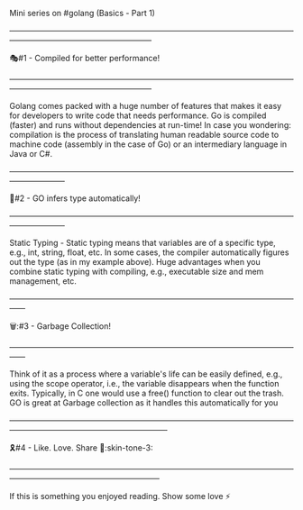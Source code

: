 Mini series on #golang (Basics - Part 1)

——————————————————————————————————————————————————————

:performing_arts:#1 - Compiled for better performance!

——————————————————————————————————————————————————————

Golang comes packed with a huge number of features that makes it easy for developers to write code that needs performance.
Go is compiled (faster) and runs without dependencies at run-time!
In case you wondering: compilation is the process of translating human readable source code to machine code (assembly in the case of Go) or an intermediary language in Java or C#.

———————————————————————————————————————————

:parrot:#2 - GO infers type automatically!

———————————————————————————————————————————

Static Typing - Static typing means that variables are of a specific type, e.g., int, string, float, etc. In some cases, the compiler automatically figures out the type (as in my example above). Huge advantages when you combine static typing with compiling, e.g., executable size and mem management, etc.

——————————————————————————————————————

🗑️:#3 - Garbage Collection!

——————————————————————————————————————

Think of it as a process where a variable's life can be easily defined, e.g., using the scope operator, i.e., the variable disappears when the function exits. Typically, in C one would use a free() function to clear out the trash. GO is great at Garbage collection as it handles this automatically for you

———————————————————————————————————————————————————————— 

:reminder_ribbon:#4 - Like. Love. Share :heart_hands::skin-tone-3:

———————————————————————————————————————————————————————

If this is something you enjoyed reading. Show some love :zap:
